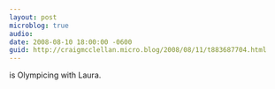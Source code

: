 ```yaml
---
layout: post
microblog: true
audio: 
date: 2008-08-10 18:00:00 -0600
guid: http://craigmcclellan.micro.blog/2008/08/11/t883687704.html
---
```

is Olympicing with Laura.
